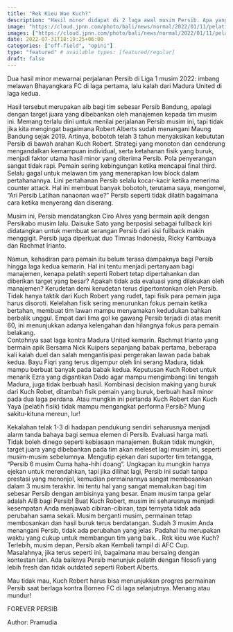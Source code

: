 ```yaml
---
title: "Rek Kieu Wae Kuch?"
description: "Hasil minor didapat di 2 laga awal musim Persib. Apa yang terjadi, Coach Robert?"
image: "https://cloud.jpnn.com/photo/bali/news/normal/2022/01/11/pelatih-persib-bandung-robert-rene-albert-foto-persibcoid-ro-ase5.jpg"
images: ["https://cloud.jpnn.com/photo/bali/news/normal/2022/01/11/pelatih-persib-bandung-robert-rene-albert-foto-persibcoid-ro-ase5.jpg"]
date: 2022-07-31T18:19:25+06:00
categories: ["off-field", "opini"]
type: "featured" # available types: [featured/regular]
draft: false
---
```

Dua hasil minor mewarnai perjalanan Persib di Liga 1 musim 2022: imbang melawan Bhayangkara FC di laga pertama, lalu kalah dari Madura United di laga kedua.

Hasil tersebut merupakan aib bagi tim sebesar Persib Bandung, apalagi dengan target juara yang dibebankan oleh manajemen kepada tim musim ini.  Memang terlalu dini untuk menilai perjalanan Persib musim ini, tapi tidak jika kita mengingat bagaimana Robert Alberts sudah menangani Maung Bandung sejak 2019.
Artinya, bobotoh telah 3 tahun menyaksikan kebututan Persib di bawah arahan Kuch Robert. Strategi yang monoton dan cenderung mengandalkan kemampuan individual, serta ketahanan fisik yang buruk, menjadi faktor utama hasil minor yang diterima Persib. 
Pola penyerangan sangat tidak rapi. Pemain sering kebingungan ketika mencapai final third. Selalu gagal untuk melawan tim yang menerapkan low block dalam pertahanannya. 
Lini pertahanan Persib selalu kocar-kacir ketika menerima counter attack.  Hal ini membuat banyak bobotoh, terutama saya, mengomel, “Ari Persib Latihan nanaonan wae?” Persib seperti tidak dilatih bagaimana cara ketika menyerang dan diserang. 

Musim ini, Persib mendatangkan Ciro Alves yang bermain apik dengan Persikabo musim lalu. Daisuke Sato yang berposisi sebagai fullback kiri didatangkan untuk membuat serangan Persib dari sisi fullback makin menggigit. Persib juga diperkuat duo Timnas Indonesia, Ricky Kambuaya dan Rachmat Irianto.

Namun, kehadiran para pemain itu belum terasa dampaknya bagi Persib hingga laga kedua kemarin.
Hal ini tentu menjadi pertanyaan bagi manajemen, kenapa pelatih seperti Robert tetap dipertahankan dan diberikan target yang besar? Apakah tidak ada evaluasi yang dilakukan oleh manajemen?
Kerudetan demi kerudetan terus dipertontonkan oleh Persib. Tidak hanya taktik dari Kuch Robert yang rudet, tapi fisik para pemain juga harus disoroti. Kelelahan  fisik sering menurunkan fokus pemain ketika bertahan, membuat tim lawan mampu menyamakan kedudukan bahkan berbalik unggul. Empat  dari lima gol ke gawang Persib terjadi di atas menit 60, ini menunjukkan adanya kelengahan dan hilangnya fokus para pemain belakang.  
Contohnya saat laga kontra Madura United kemarin. Rachmat Irianto yang bermain apik Bersama Nick Kuipers sepanjang babak pertama, beberapa kali kalah duel dan salah mengantisipasi pergerakan lawan pada babak kedua. 
Bayu Fiqri yang terus digempur oleh lini serang Madura, tidak mampu berbuat banyak pada babak kedua. Keputusan Kuch Robet untuk menarik Ezra yang digantikan Dado agar mampu mengimbangi lini tengah Madura, juga tidak berbuah hasil. 
Kombinasi decision making yang buruk dari Kuch Robet, ditambah fisik pemain yang buruk, berbuah hasil minor pada dua laga perdana.
 Atau mungkin ini pertanda Kuch Robert dan Kuch Yaya (pelatih fisik) tidak mampu mengangkat performa Persib? Mung sakitu-kituna mereun, lur!

Kekalahan telak 1-3 di hadapan pendukung sendiri seharusnya menjadi alarm tanda bahaya bagi semua elemen di Persib. Evaluasi harga mati. Tidak boleh dinego seperti kebiasaan manajemen. Bukan tidak mungkin, target juara yang dibebankan pada tim akan meleset lagi musim ini, seperti musim-musim sebelumnya. Mengutip ejekan dari suporter tim tetangga, “Persib 6 musim Cuma haha-hihi doang”.
Ungkapan itu mungkin hanya ejekan untuk merendahkan, tapi jika dilihat lagi, Persib ini sudah tanpa prestasi yang menonjol, kemudian permainannya sangat membosankan dalam 3 musim terakhir. Ini tentu hal yang sangat memalukan bagi tim sebesar Persib dengan ambisinya yang besar. Enam musim tanpa gelar adalah AIB bagi Persib!
Buat Kuch Robert, musim ini seharusnya menjadi kesempatan Anda menjawab cibiran-cibiran, tapi ternyata tidak ada perubahan sama sekali. Musim berganti musim, permainan tetap membosankan dan hasil buruk terus berdatangan. Sudah 3 musim Anda menangani Persib, tidak ada perubahan yang jelas. Padahal itu merupakan waktu yang cukup untuk membangun tim yang baik. . Rek kieu wae Kuch?
Terlebih, musim depan, Persib akan Kembali tampil di AFC Cup. Masalahnya, jika terus seperti ini, bagaimana mau bersaing dengan kontestan lain. Ada baiknya Persib menunjuk pelatih dengan filosofi yang lebih fresh dan tidak outdated seperti Robert Alberts. 

Mau tidak mau, Kuch Robert harus bisa menunjukkan progres permainan Persib saat berlaga kontra Borneo FC di laga selanjutnya. Menang atau mundur!

FOREVER PERSIB

Author: Pramudia